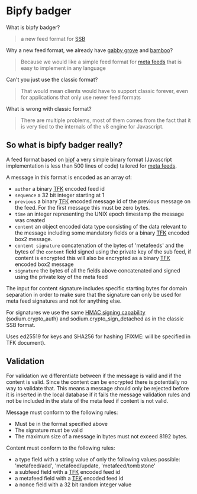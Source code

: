 # Bipfy badger

What is bipfy badger?

> a new feed format for [SSB]

Why a new feed format, we already have [gabby grove] and [bamboo]?

> Because we would like a simple feed format for [meta feeds] that is
> easy to implement in any language

Can't you just use the classic format?

> That would mean clients would have to support classic forever, even
> for applications that only use newer feed formats

What is wrong with classic format?

> There are multiple problems, most of them comes from the fact that
> it is very tied to the internals of the v8 engine for Javascript.

## So what is bipfy badger really?

A feed format based on [bipf] a very simple binary format (Javascript
implementation is less than 500 lines of code) tailored for [meta
feeds].

A message in this format is encoded as an array of:

- `author` a binary [TFK] encoded feed id
- `sequence` a 32 bit integer starting at 1
- `previous` a binary [TFK] encoded message id of the previous message
  on the feed. For the first message this must be zero bytes.
- `time` an integer representing the UNIX epoch timestamp the message
  was created
- `content` an object encoded data type consisting of the data
  relevant to the message including some mandatory fields or a binary
  [TFK] encoded box2 message.
- `content signature` concatenation of the bytes of 'metafeeds' and
  the bytes of the `content` field signed using the private key of the
  sub feed, if content is encrypted this will also be encrypted as a
  binary [TFK] encoded box2 message
- `signature` the bytes of all the fields above concatenated and
  signed using the private key of the meta feed

The input for content signature includes specific starting bytes for
domain separation in order to make sure that the signature can only be
used for meta feed signatures and not for anything else.

For signatures we use the same [HMAC signing capability]
(sodium.crypto_auth) and sodium.crypto_sign_detached as in the classic
SSB format.

Uses ed25519 for keys and SHA256 for hashing (FIXME: will be specified
in TFK document).

## Validation

For validation we differentiate between if the message is valid and if
the content is valid. Since the content can be encrypted there is
potentially no way to validate that. This means a message should only
be rejected before it is inserted in the local database if it fails
the message validation rules and not be included in the state of the
meta feed if content is not valid.

Message must conform to the following rules:
 - Must be in the format specified above
 - The signature must be valid
 - The maximum size of a message in bytes must not exceed 8192 bytes.

Content must conform to the following rules:
 - a type field with a string value of only the following values
   possible: 'metafeed/add', 'metafeed/update, 'metafeed/tombstone'
 - a subfeed field with a [TFK] encoded feed id
 - a metafeed field with a [TFK] encoded feed id
 - a nonce field with a 32 bit random integer value

[SSB]: https://github.com/ssbc/
[gabby grove]: https://github.com/ssbc/ssb-spec-drafts/tree/master/drafts/draft-ssb-core-gabbygrove/00
[bamboo]: https://github.com/AljoschaMeyer/bamboo
[meta feeds]: https://github.com/ssb-ngi-pointer/ssb-meta-feed-spec
[bipf]: https://github.com/ssbc/bipf
[TFK]: https://github.com/ssbc/envelope-spec/blob/master/encoding/tfk.md
[HMAC signing capability]: https://github.com/ssb-js/ssb-keys#signobjkeys-hmac_key-obj
